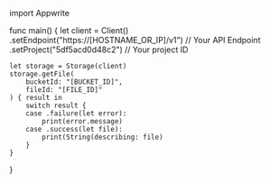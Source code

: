 import Appwrite

func main() {
    let client = Client()
      .setEndpoint("https://[HOSTNAME_OR_IP]/v1") // Your API Endpoint
      .setProject("5df5acd0d48c2") // Your project ID

    let storage = Storage(client)
    storage.getFile(
        bucketId: "[BUCKET_ID]",
        fileId: "[FILE_ID]"
    ) { result in
        switch result {
        case .failure(let error):
            print(error.message)
        case .success(let file):
            print(String(describing: file)
        }
    }
}
